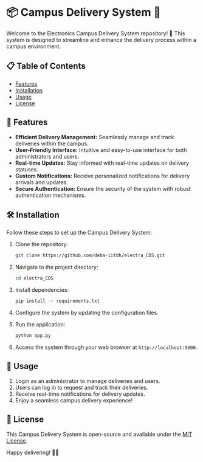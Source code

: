 # 📦 Campus Delivery System 🏫

Welcome to the Electronics Campus Delivery System repository! 🚀 This system is designed to streamline and enhance the delivery process within a campus environment.

## 📋 Table of Contents

- [Features](#features)
- [Installation](#installation)
- [Usage](#usage)
- [License](#license)

## 🚀 Features

- **Efficient Delivery Management:** Seamlessly manage and track deliveries within the campus.
- **User-Friendly Interface:** Intuitive and easy-to-use interface for both administrators and users.
- **Real-time Updates:** Stay informed with real-time updates on delivery statuses.
- **Custom Notifications:** Receive personalized notifications for delivery arrivals and updates.
- **Secure Authentication:** Ensure the security of the system with robust authentication mechanisms.

## 🛠️ Installation

Follow these steps to set up the Campus Delivery System:

1. Clone the repository:

   ```bash
   git clone https://github.com/deba-iitbh/electra_CDS.git
   ```

2. Navigate to the project directory:

   ```bash
   cd electra_CDS
   ```

3. Install dependencies:

   ```bash
   pip install -r requirements.txt
   ```

4. Configure the system by updating the configuration files.

5. Run the application:

   ```bash
   python app.py
   ```

6. Access the system through your web browser at `http://localhost:5000`.

## 📖 Usage

1. Login as an administrator to manage deliveries and users.
2. Users can log in to request and track their deliveries.
3. Receive real-time notifications for delivery updates.
4. Enjoy a seamless campus delivery experience!

## 📄 License

This Campus Delivery System is open-source and available under the [MIT License](LICENSE).

Happy delivering! 🚚💨

